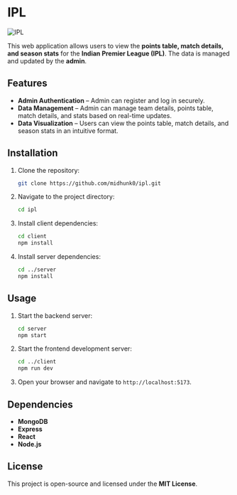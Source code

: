 # IPL 

![IPL](https://github.com/user-attachments/assets/c402c538-e80c-47ec-b7e2-8a580fdee691)

This web application allows users to view the **points table, match details, and season stats** for the **Indian Premier League (IPL)**. The data is managed and updated by the **admin**.

## Features
- **Admin Authentication** – Admin can register and log in securely.
- **Data Management** – Admin can manage team details, points table, match details, and stats based on real-time updates.
- **Data Visualization** – Users can view the points table, match details, and season stats in an intuitive format.

## Installation

1. Clone the repository:
    ```sh
    git clone https://github.com/midhunk0/ipl.git
    ```
2. Navigate to the project directory:
    ```sh
    cd ipl
    ```
3. Install client dependencies:
    ```sh
    cd client
    npm install
    ```
4. Install server dependencies:
    ```sh
    cd ../server
    npm install
    ```

## Usage

1. Start the backend server:
    ```sh
    cd server
    npm start
    ```
2. Start the frontend development server:
    ```sh
    cd ../client
    npm run dev
    ```
3. Open your browser and navigate to `http://localhost:5173`.

## Dependencies

- **MongoDB**
- **Express**
- **React**
- **Node.js**

## License

This project is open-source and licensed under the **MIT License**.
